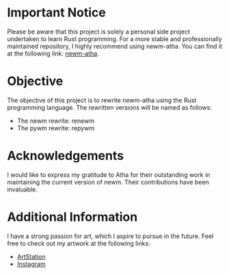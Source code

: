 # Important Notice

Please be aware that this project is solely a personal side project undertaken to learn Rust programming. For a more stable and professionally maintained repository, I highly recommend using newm-atha. You can find it at the following link: [newm-atha](https://git.sr.ht/~atha/newm-atha).

# Objective

The objective of this project is to rewrite newm-atha using the Rust programming language. The rewritten versions will be named as follows:

- The newm rewrite: renewm
- The pywm rewrite: repywm

# Acknowledgements

I would like to express my gratitude to Atha for their outstanding work in maintaining the current version of newm. Their contributions have been invaluable.

# Additional Information

I have a strong passion for art, which I aspire to pursue in the future. Feel free to check out my artwork at the following links:

- [ArtStation](https://www.artstation.com/klownie)
- [Instagram](https://www.instagram.com/klownie_/)
